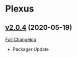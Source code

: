 # Plexus

## [v2.0.4](https://github.com/doadin/Plexus/tree/v2.0.4) (2020-05-19)
[Full Changelog](https://github.com/doadin/Plexus/compare/v2.0.3...v2.0.4)

- Packager Update  

